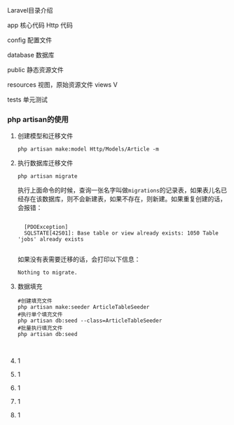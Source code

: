 Laravel目录介绍

app 核心代码
 Http 代码

config 配置文件

database 数据库

public 静态资源文件

resources 视图，原始资源文件
  views V

tests 单元测试

### php artisan的使用

1. 创建模型和迁移文件

   ```
   php artisan make:model Http/Models/Article -m
   ```


2. 执行数据库迁移文件

   ```
   php artisan migrate
   ```
   执行上面命令的时候，查询一张名字叫做`migrations`的记录表，如果表儿名已经存在该数据库，则不会新建表，如果不存在，则新建。如果重复创建的话，会报错：

   ```
                                                                                           
     [PDOException]                                                                        
     SQLSTATE[42S01]: Base table or view already exists: 1050 Table 'jobs' already exists 
     
   ```

   如果没有表需要迁移的话，会打印以下信息：

   ```
   Nothing to migrate.
   ```

3. 数据填充

   ```
   #创建填充文件
   php artisan make:seeder ArticleTableSeeder
   #执行单个填充文件
   php artisan db:seed --class=ArticleTableSeeder
   #批量执行填充文件
   php artisan db:seed
   ```

   ​

4. 1

5. 1

6. 1

7. 1

8. 1

